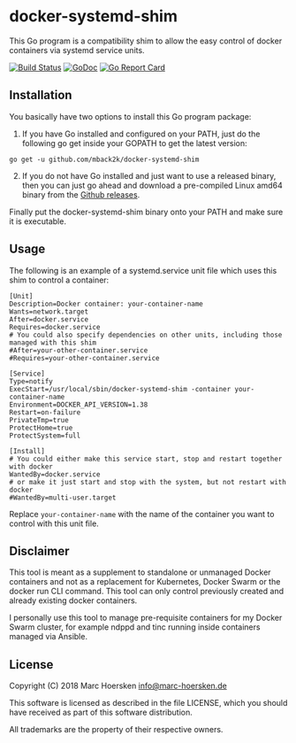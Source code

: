 docker-systemd-shim
===================
This Go program is a compatibility shim to allow the easy control of docker
containers via systemd service units.

[![Build Status](https://travis-ci.org/mback2k/docker-systemd-shim.svg?branch=master)](https://travis-ci.org/mback2k/docker-systemd-shim)
[![GoDoc](https://godoc.org/github.com/mback2k/docker-systemd-shim?status.svg)](https://godoc.org/github.com/mback2k/docker-systemd-shim)
[![Go Report Card](https://goreportcard.com/badge/github.com/mback2k/docker-systemd-shim)](https://goreportcard.com/report/github.com/mback2k/docker-systemd-shim)

Installation
------------
You basically have two options to install this Go program package:

1. If you have Go installed and configured on your PATH, just do the following go get inside your GOPATH to get the latest version:

```
go get -u github.com/mback2k/docker-systemd-shim
```

2. If you do not have Go installed and just want to use a released binary,
then you can just go ahead and download a pre-compiled Linux amd64 binary from the [Github releases](https://github.com/mback2k/docker-systemd-shim/releases).

Finally put the docker-systemd-shim binary onto your PATH and make sure it is executable.

Usage
-----
The following is an example of a systemd.service unit file which uses this shim to control a container:

```
[Unit]
Description=Docker container: your-container-name
Wants=network.target
After=docker.service
Requires=docker.service
# You could also specify dependencies on other units, including those managed with this shim
#After=your-other-container.service
#Requires=your-other-container.service

[Service]
Type=notify
ExecStart=/usr/local/sbin/docker-systemd-shim -container your-container-name
Environment=DOCKER_API_VERSION=1.38
Restart=on-failure
PrivateTmp=true
ProtectHome=true
ProtectSystem=full

[Install]
# You could either make this service start, stop and restart together with docker
WantedBy=docker.service
# or make it just start and stop with the system, but not restart with docker
#WantedBy=multi-user.target
```

Replace `your-container-name` with the name of the container you want to control with this unit file.

Disclaimer
----------
This tool is meant as a supplement to standalone or unmanaged Docker containers and
not as a replacement for Kubernetes, Docker Swarm or the docker run CLI command.
This tool can only control previously created and already existing docker containers.

I personally use this tool to manage pre-requisite containers for my Docker Swarm
cluster, for example ndppd and tinc running inside containers managed via Ansible.

License
-------
Copyright (C) 2018  Marc Hoersken <info@marc-hoersken.de>

This software is licensed as described in the file LICENSE, which
you should have received as part of this software distribution.

All trademarks are the property of their respective owners.
